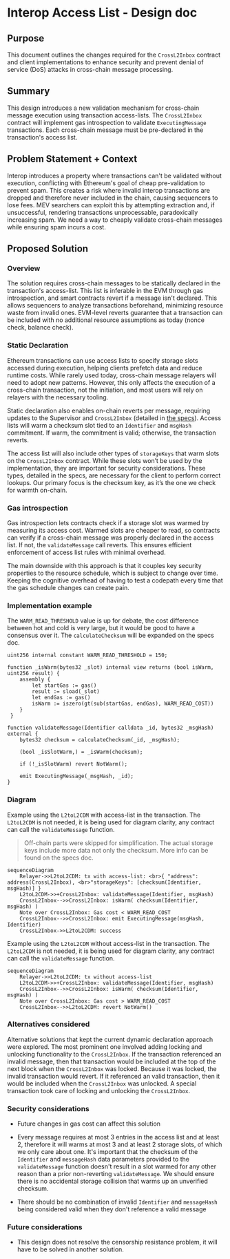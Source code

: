 # Interop Access List - Design doc

## Purpose

This document outlines the changes required for the `CrossL2Inbox` contract and client implementations to enhance security and prevent denial of service (DoS) attacks in cross-chain message processing.

## Summary

This design introduces a new validation mechanism for cross-chain message execution using transaction access-lists. The `CrossL2Inbox` contract will implement gas introspection to validate `ExecutingMessage` transactions. Each cross-chain message must be pre-declared in the transaction's access list.

## Problem Statement + Context

Interop introduces a property where transactions can't be validated without execution, conflicting with Ethereum's goal of cheap pre-validation to prevent spam. This creates a risk where invalid interop transactions are dropped and therefore never included in the chain, causing sequencers to lose fees. MEV searchers can exploit this by attempting extraction and, if unsuccessful, rendering transactions unprocessable, paradoxically increasing spam. We need a way to cheaply validate cross-chain messages while ensuring spam incurs a cost.

## Proposed Solution

### Overview

The solution requires cross-chain messages to be statically declared in the transaction's access-list. This list is inferable in the EVM through gas introspection, and smart contracts revert if a message isn't declared. This allows sequencers to analyze transactions beforehand, minimizing resource waste from invalid ones. EVM-level reverts guarantee that a transaction can be included with no additional resource assumptions as today (nonce check, balance check).

### Static Declaration

Ethereum transactions can use access lists to specify storage slots accessed during execution, helping clients prefetch data and reduce runtime costs. While rarely used today, cross-chain message relayers will need to adopt new patterns. However, this only affects the execution of a cross-chain transaction, not the initiation, and most users will rely on relayers with the necessary tooling.

Static declaration also enables on-chain reverts per message, requiring updates to the Supervisor and `CrossL2Inbox` (detailed in [the specs](https://github.com/ethereum-optimism/specs/pull/612)). Access lists will warm a checksum slot tied to an `Identifier` and `msgHash` commitment. If warm, the commitment is valid; otherwise, the transaction reverts.

The access list will also include other types of `storageKeys` that warm slots on the `CrossL2Inbox` contract. While these slots won’t be used by the implementation, they are important for security considerations. These types, detailed in the specs, are necessary for the client to perform correct lookups. Our primary focus is the checksum key, as it’s the one we check for warmth on-chain.

### Gas introspection

Gas introspection lets contracts check if a storage slot was warmed by measuring its access cost. Warmed slots are cheaper to read, so contracts can verify if a cross-chain message was properly declared in the access list. If not, the `validateMessage` call reverts. This ensures efficient enforcement of access list rules with minimal overhead.

The main downside with this approach is that it couples key security properties to the resource schedule, which is subject to change over time. Keeping the cognitive overhead of having to test a codepath every time that the gas schedule changes can create pain.

### Implementation example

The `WARM_READ_THRESHOLD` value is up for debate, the cost difference between hot and cold is very large, but it would be good to have a consensus over it. The `calculateChecksum` will be expanded on the specs doc.

```solidity
uint256 internal constant WARM_READ_THRESHOLD = 150;

function _isWarm(bytes32 _slot) internal view returns (bool isWarm, uint256 result) {
    assembly {
        let startGas := gas()
        result := sload(_slot)
        let endGas := gas()
        isWarm := iszero(gt(sub(startGas, endGas), WARM_READ_COST))
    }
 }

function validateMessage(Identifier calldata _id, bytes32 _msgHash) external {
    bytes32 checksum = calculateChecksum(_id, _msgHash);

    (bool _isSlotWarm,) = _isWarm(checksum);

    if (!_isSlotWarm) revert NotWarm();

    emit ExecutingMessage(_msgHash, _id);
}
```

### Diagram

Example using the `L2toL2CDM` with access-list in the transaction. The `L2toL2CDM` is not needed, it is being used for diagram clarity, any contract can call the `validateMessage` function.

> Off-chain parts were skipped for simplification. The actual storage keys include more data not only the checksum. More info can be found on the specs doc.

```mermaid
sequenceDiagram
    Relayer->>L2toL2CDM: tx with access-list: <br>{ "address": address(CrossL2Inbox), <br>"storageKeys": [checksum(Identifier, msgHash)] }
    L2toL2CDM->>+CrossL2Inbox: validateMessage(Identifier, msgHash)
    CrossL2Inbox-->>CrossL2Inbox: isWarm( checksum(Identifier, msgHash) )
    Note over CrossL2Inbox: Gas cost < WARM_READ_COST
    CrossL2Inbox-->>CrossL2Inbox: emit ExecutingMessage(msgHash, Identifier)
    CrossL2Inbox->>L2toL2CDM: success
```

Example using the `L2toL2CDM` without access-list in the transaction. The `L2toL2CDM` is not needed, it is being used for diagram clarity, any contract can call the `validateMessage` function.

```mermaid
sequenceDiagram
    Relayer->>L2toL2CDM: tx without access-list
    L2toL2CDM->>+CrossL2Inbox: validateMessage(Identifier, msgHash)
    CrossL2Inbox-->>CrossL2Inbox: isWarm( checksum(Identifier, msgHash) )
    Note over CrossL2Inbox: Gas cost > WARM_READ_COST
    CrossL2Inbox-->>L2toL2CDM: revert NotWarm()
```

### Alternatives considered

Alternative solutions that kept the current dynamic declaration approach were explored. The most prominent one involved adding locking and unlocking functionality to the `CrossL2Inbox`. If the transaction referenced an invalid message, then that transaction would be included at the top of the next block when the `CrossL2Inbox` was locked. Because it was locked, the invalid transaction would revert. If it referenced an valid transaction, then it would be included when the `CrossL2Inbox` was unlocked. A special transaction took care of locking and unlocking the `CrossL2Inbox`.

### Security considerations

- Future changes in gas cost can affect this solution

- Every message requires at most 3 entries in the access list and at least 2, therefore it will warms at most 3 and at least 2 storage slots, of which we only care about one. It's important that the checksum of the `Identifier` and `messageHash` data parameters provided to the `validateMessage` function doesn't result in a slot warmed for any other reason than a prior non-reverting `validateMessage`. We should ensure there is no accidental storage collision that warms up an unverified checksum.

- There should be no combination of invalid `Identifier` and `messageHash` being considered valid when they don't reference a valid message

### Future considerations

- This design does not resolve the censorship resistance problem, it will have to be solved in another solution.
